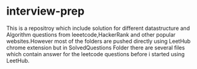 # interview-prep
This is a repositroy which include solution for different datastructure and Algorithm questions from leeetcode,HackerRank and other popular websites.However most of the folders are pushed directly using LeetHub chrome extension but in SolvedQuestions Folder there are several files which contain answer for the leetcode questions before i started using LeetHub.
